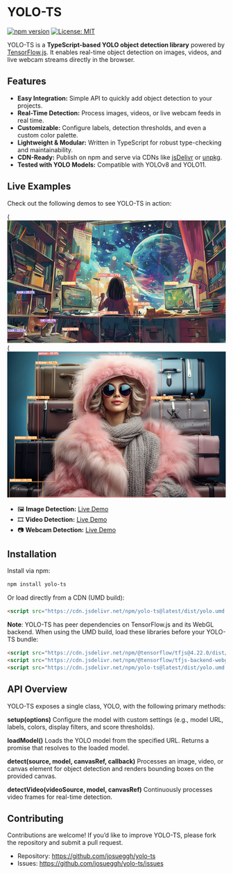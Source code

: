 # YOLO-TS

[![npm version](https://img.shields.io/npm/v/yolo-ts.svg)](https://www.npmjs.com/package/yolo-ts)
[![License: MIT](https://img.shields.io/badge/License-MIT-yellow.svg)](LICENSE)

YOLO-TS is a **TypeScript-based YOLO object detection library** powered by [TensorFlow.js](https://www.tensorflow.org/js). It enables real-time object detection on images, videos, and live webcam streams directly in the browser.

## Features

- **Easy Integration:** Simple API to quickly add object detection to your projects.
- **Real-Time Detection:** Process images, videos, or live webcam feeds in real time.
- **Customizable:** Configure labels, detection thresholds, and even a custom color palette.
- **Lightweight & Modular:** Written in TypeScript for robust type-checking and maintainability.
- **CDN-Ready:** Publish on npm and serve via CDNs like [jsDelivr](https://www.jsdelivr.com/) or [unpkg](https://unpkg.com/).
- **Tested with YOLO Models:** Compatible with YOLOv8 and YOLO11.

## Live Examples

Check out the following demos to see YOLO-TS in action:

(![Image Detection](doc/room.jpg)
(![Image Detection](doc/girl.jpg)

- 🖼️ **Image Detection:** [Live Demo](https://yolots-examples.vercel.app/)
- 🎞️ **Video Detection:** [Live Demo](https://yolots-examples.vercel.app/video.html)
- 📷 **Webcam Detection:** [Live Demo](https://yolots-examples.vercel.app/webcam.html)



## Installation

Install via npm:

```bash
npm install yolo-ts
```

Or load directly from a CDN (UMD build):
```html
<script src="https://cdn.jsdelivr.net/npm/yolo-ts@latest/dist/yolo.umd.js"></script>
```

**Note**: YOLO-TS has peer dependencies on TensorFlow.js and its WebGL backend. When using the UMD build, load these libraries before your YOLO-TS bundle:
```html
<script src="https://cdn.jsdelivr.net/npm/@tensorflow/tfjs@4.22.0/dist/tf.min.js"></script>
<script src="https://cdn.jsdelivr.net/npm/@tensorflow/tfjs-backend-webgl@4.22.0/dist/tf-backend-webgl.min.js"></script>
<script src="https://cdn.jsdelivr.net/npm/yolo-ts@latest/dist/yolo.umd.js"></script>
```


## API Overview

YOLO-TS exposes a single class, YOLO, with the following primary methods:

**setup(options)**
Configure the model with custom settings (e.g., model URL, labels, colors, display filters, and score thresholds).

**loadModel()**
Loads the YOLO model from the specified URL. Returns a promise that resolves to the loaded model.

**detect(source, model, canvasRef, callback)**
Processes an image, video, or canvas element for object detection and renders bounding boxes on the provided canvas.

**detectVideo(videoSource, model, canvasRef)**
Continuously processes video frames for real-time detection.


## Contributing

Contributions are welcome! If you’d like to improve YOLO-TS, please fork the repository and submit a pull request.

- Repository: https://github.com/josueggh/yolo-ts
- Issues: https://github.com/josueggh/yolo-ts/issues


